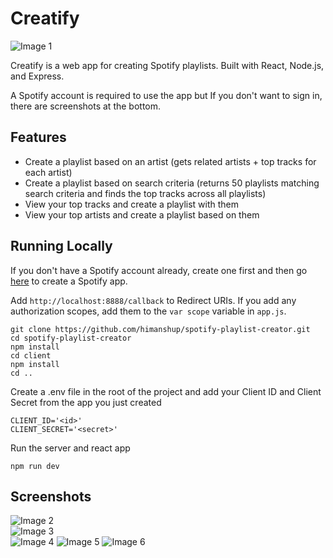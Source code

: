 # Creatify

![Image 1](https://raw.githubusercontent.com/himanshup/spotify-playlist-creator/master/screenshots/home.png)

Creatify is a web app for creating Spotify playlists. Built with React, Node.js, and Express.

A Spotify account is required to use the app but If you don't want to sign in, there are screenshots at the bottom.

## Features

- Create a playlist based on an artist (gets related artists + top tracks for each artist)
- Create a playlist based on search criteria (returns 50 playlists matching search criteria and finds the top tracks across all playlists)
- View your top tracks and create a playlist with them
- View your top artists and create a playlist based on them

## Running Locally

If you don't have a Spotify account already, create one first and then go [here](https://developer.spotify.com/dashboard/login) to create a Spotify app.  

Add `http://localhost:8888/callback` to Redirect URIs. If you add any authorization scopes, add them to the `var scope` variable in `app.js`.  

```
git clone https://github.com/himanshup/spotify-playlist-creator.git
cd spotify-playlist-creator
npm install
cd client
npm install
cd ..
```

Create a .env file in the root of the project and add your Client ID and Client Secret from the app you just created  

```
CLIENT_ID='<id>'
CLIENT_SECRET='<secret>'
```

Run the server and react app  

```
npm run dev
```

## Screenshots

![Image 2](https://raw.githubusercontent.com/himanshup/spotify-playlist-creator/master/screenshots/hot100.png)  
![Image 3](https://raw.githubusercontent.com/himanshup/spotify-playlist-creator/master/screenshots/search.png)  
![Image 4](https://raw.githubusercontent.com/himanshup/spotify-playlist-creator/master/screenshots/image4.png)
![Image 5](https://raw.githubusercontent.com/himanshup/spotify-playlist-creator/master/screenshots/topTracks.png)
![Image 6](https://raw.githubusercontent.com/himanshup/spotify-playlist-creator/master/screenshots/searchPlaylists.png)
